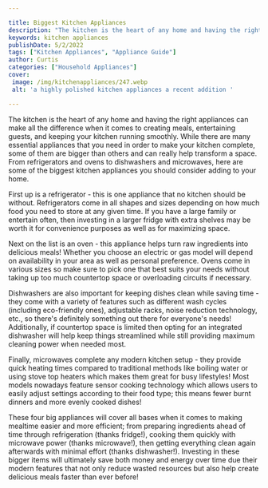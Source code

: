 ```yaml
---

title: Biggest Kitchen Appliances
description: "The kitchen is the heart of any home and having the right appliances can make all the difference when it comes to creating meals, ...see more"
keywords: kitchen appliances
publishDate: 5/2/2022
tags: ["Kitchen Appliances", "Appliance Guide"]
author: Curtis
categories: ["Household Appliances"]
cover: 
 image: /img/kitchenappliances/247.webp
 alt: 'a highly polished kitchen appliances a recent addition '

---
```


The kitchen is the heart of any home and having the right appliances can make all the difference when it comes to creating meals, entertaining guests, and keeping your kitchen running smoothly. While there are many essential appliances that you need in order to make your kitchen complete, some of them are bigger than others and can really help transform a space. From refrigerators and ovens to dishwashers and microwaves, here are some of the biggest kitchen appliances you should consider adding to your home. 

First up is a refrigerator - this is one appliance that no kitchen should be without. Refrigerators come in all shapes and sizes depending on how much food you need to store at any given time. If you have a large family or entertain often, then investing in a larger fridge with extra shelves may be worth it for convenience purposes as well as for maximizing space. 

Next on the list is an oven - this appliance helps turn raw ingredients into delicious meals! Whether you choose an electric or gas model will depend on availability in your area as well as personal preference. Ovens come in various sizes so make sure to pick one that best suits your needs without taking up too much countertop space or overloading circuits if necessary. 

Dishwashers are also important for keeping dishes clean while saving time - they come with a variety of features such as different wash cycles (including eco-friendly ones), adjustable racks, noise reduction technology, etc., so there's definitely something out there for everyone's needs! Additionally, if countertop space is limited then opting for an integrated dishwasher will help keep things streamlined while still providing maximum cleaning power when needed most. 

Finally, microwaves complete any modern kitchen setup - they provide quick heating times compared to traditional methods like boiling water or using stove top heaters which makes them great for busy lifestyles! Most models nowadays feature sensor cooking technology which allows users to easily adjust settings according to their food type; this means fewer burnt dinners and more evenly cooked dishes! 

These four big appliances will cover all bases when it comes to making mealtime easier and more efficient; from preparing ingredients ahead of time through refrigeration (thanks fridge!), cooking them quickly with microwave power (thanks microwave!), then getting everything clean again afterwards with minimal effort (thanks dishwasher!). Investing in these bigger items will ultimately save both money and energy over time due their modern features that not only reduce wasted resources but also help create delicious meals faster than ever before!
